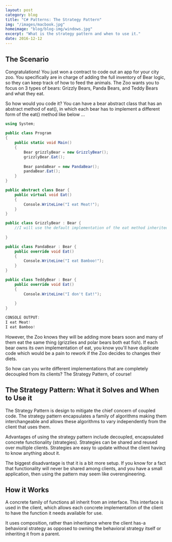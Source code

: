 ```yaml
---
layout: post
category: blog
title: "C# Patterns: The Strategy Pattern"
img: "/images/macbook.jpg"
homeimage: "blog/blog-img/windows.jpg"
excerpt: "What is the strategy pattern and when to use it."
date: 2016-12-12
---
```


## The Scenario
Congratulations! You just won a contract to code out an app for your city zoo. You specifically are in charge of adding the full inventory of Bear logic, so they can keep track of how to feed the animals. The Zoo wants you to focus on 3 types of bears: Grizzly Bears, Panda Bears, and Teddy Bears and what they eat.

So how would you code it? You can have a bear abstract class that has an abstract method of eat(), in which each bear has to implement a different form of the eat() method like below ...

``` csharp
using System;
					
public class Program
{
	public static void Main()
	{
		Bear grizzlyBear = new GrizzlyBear();
		grizzlyBear.Eat();
		
		Bear pandaBear = new PandaBear();
		pandaBear.Eat();
	}
}

public abstract class Bear {
	public virtual void Eat()
	{
		Console.WriteLine("I eat Meat!");
	}
}

public class GrizzlyBear : Bear {
	//I will use the default implementation of the eat method inherited from Bear.
	
}

public class PandaBear : Bear {
	public override void Eat()
	{
		Console.WriteLine("I eat Bamboo!");
	}
}

public class TeddyBear : Bear {
	public override void Eat()
	{	
		Console.WriteLine("I don't Eat!");
	
	}
}

CONSOLE OUTPUT:
I eat Meat!
I eat Bamboo!

```

However, the Zoo knows they will be adding more bears soon and many of them eat the same thing (grizzlies and polar bears both eat fish). If each bear owns its own implementation of eat, you know you'll have duplicate code which would be a pain to rework if the Zoo decides to changes their diets.


So how can you write different implementations that are completely decoupled from its clients? The Strategy Pattern, of course!

## The Strategy Pattern: What it Solves and When to Use it
The Strategy Pattern is design to mitigate the chief concern of coupled code. The strategy pattern encapsulates a family of algorithms making them interchangeable and allows these algorithms to vary independently from the client that uses them. 

Advantages of using the strategy pattern include decoupled, encapsulated concrete functionality (strategies). Strategies can be shared and reused over multiple clients. Strategies are easy to update without the client having to know anything about it.

The biggest disadvantage is that it is a bit more setup. If you know for a fact that functionality will never be shared among clients, and you have a small application, then using the pattern may seem like overengineering.

## How it Works
A concrete family of functions all inherit from an interface. This interface is used in the client, which allows each concrete implementation of the client to have the function it needs available for use.

It uses composition, rather than inheritance where the client has-a behavioral strategy as opposed to owning the behavioral strategy itself or inheriting it from a parent.
